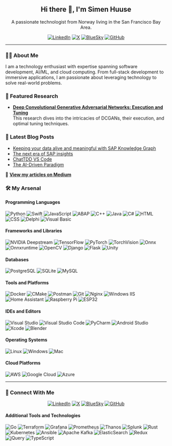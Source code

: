 <h2 align="center">Hi there 👋, I'm Simen Huuse</h2>
<p align="center">
  A passionate technologist from Norway living in the San Francisco Bay Area.
</p>

<p align="center">
  <a href="https://www.linkedin.com/in/simenhuuse"><img src="https://img.shields.io/badge/LinkedIn-0A66C2?logo=linkedin&logoColor=white&style=for-the-badge" alt="LinkedIn"></a>
  <a href="https://x.com/simenhuuse"><img src="https://img.shields.io/badge/X-1DA1F2?logo=x&logoColor=white&style=for-the-badge" alt="X"></a>
  <a href="https://bsky.app/profile/shuuse.bsky.social"><img src="https://img.shields.io/badge/BlueSky-0057FF?logo=bluesky&logoColor=white&style=for-the-badge" alt="BlueSky"></a>
  <a href="https://github.com/shuuse"><img src="https://img.shields.io/badge/GitHub-181717?logo=github&logoColor=white&style=for-the-badge" alt="GitHub"></a>
</p>

---

### 👨‍💻 About Me
I am a technology enthusiast with expertise spanning software development, AI/ML, and cloud computing. From full-stack development to immersive applications, I am passionate about leveraging technology to solve real-world problems.

### 📄 Featured Research
- **[Deep Convolutional Generative Adversarial Networks: Execution and Tuning](https://www.academia.edu/41276991/Deep_Convolutional_Generative_Adversarial_Networks_Execution_and_tuning)**  
  This research dives into the intricacies of DCGANs, their execution, and optimal tuning techniques.

### 📝 Latest Blog Posts
- [Keeping your data alive and meaningful with SAP Knowledge Graph](https://medium.com/@shuuse/keeping-your-data-alive-and-meaningful-with-sap-knowledge-graph-a01ea0c50667)
- [The next era of SAP insights](https://medium.com/@shuuse/the-next-era-of-sap-insights-05fc9cab47a5)
- [ChatTDD VS Code](https://medium.com/@shuuse/chattdd-vs-code-86b46d99f57f)
- [The AI-Driven Paradigm](https://medium.com/@shuuse/the-ai-driven-paradigm-9bb7b89feeda)

🔗 **[View my articles on Medium](https://medium.com/@shuuse)**

  
### 🛠️ My Arsenal

#### **Programming Languages**
<p>
  <img alt="Python" src="https://img.shields.io/badge/Python-3776AB.svg?logo=python&logoColor=white">
  <img alt="Swift" src="https://img.shields.io/badge/Swift-FA7343.svg?logo=swift&logoColor=white">
  <img alt="JavaScript" src="https://img.shields.io/badge/JavaScript-F7DF1E.svg?logo=javascript&logoColor=black">
  <img alt="ABAP" src="https://img.shields.io/badge/ABAP-24292F.svg?logo=sap&logoColor=white">
  <img alt="C++" src="https://img.shields.io/badge/C++-00599C.svg?logo=c%2B%2B&logoColor=white">
  <img alt="Java" src="https://img.shields.io/badge/Java-007396.svg?logo=java&logoColor=white">
  <img alt="C#" src="https://img.shields.io/badge/C%23-239120.svg?logo=c-sharp&logoColor=white">
  <img alt="HTML" src="https://img.shields.io/badge/HTML-E34F26.svg?logo=html5&logoColor=white">
  <img alt="CSS" src="https://img.shields.io/badge/CSS-1572B6.svg?logo=css3&logoColor=white">
  <img alt="Delphi" src="https://img.shields.io/badge/Delphi-EE1F35.svg?logo=delphi&logoColor=white">
  <img alt="Visual Basic" src="https://img.shields.io/badge/Visual%20Basic-5C2D91.svg?logo=dotnet&logoColor=white">
</p>

#### **Frameworks and Libraries**
<p>
  <img alt="NVIDIA Deepstream" src="https://img.shields.io/badge/NVIDIA%20Deepstream-76B900.svg?logo=nvidia&logoColor=white">
  <img alt="TensorFlow" src="https://img.shields.io/badge/TensorFlow-FF6F00.svg?logo=tensorflow&logoColor=white">
  <img alt="PyTorch" src="https://img.shields.io/badge/PyTorch-EE4C2C.svg?logo=PyTorch&logoColor=white">
  <img alt="TorchVision" src="https://img.shields.io/badge/TorchVision-EE4C2C.svg?logo=pytorch&logoColor=white">
  <img alt="Onnx" src="https://img.shields.io/badge/Onnx-717272.svg?logo=onnx&logoColor=white">
  <img alt="Onnxruntime" src="https://img.shields.io/badge/Onnxruntime-717272.svg?logo=onnx&logoColor=white">
  <img alt="OpenCV" src="https://img.shields.io/badge/OpenCV-5C3EE8.svg?logo=opencv&logoColor=white">
  <img alt="Django" src="https://img.shields.io/badge/Django-092E20.svg?logo=django&logoColor=white">
  <img alt="Flask" src="https://img.shields.io/badge/Flask-000000.svg?logo=flask&logoColor=white">
  <img alt="Unity" src="https://img.shields.io/badge/Unity-222222.svg?logo=unity&logoColor=white">
</p>

#### **Databases**
<p>
  <img alt="PostgreSQL" src="https://img.shields.io/badge/PostgreSQL-336791.svg?logo=postgresql&logoColor=white">
  <img alt="SQLite" src="https://img.shields.io/badge/SQLite-003B57.svg?logo=sqlite&logoColor=white">
  <img alt="MySQL" src="https://img.shields.io/badge/MySQL-4479A1.svg?logo=mysql&logoColor=white">
</p>

#### **Tools and Platforms**
<p>
  <img alt="Docker" src="https://img.shields.io/badge/Docker-2496ED.svg?logo=docker&logoColor=white">
  <img alt="CMake" src="https://img.shields.io/badge/CMake-064F8C.svg?logo=cmake&logoColor=white">
  <img alt="Postman" src="https://img.shields.io/badge/Postman-FF6C37?logo=postman&logoColor=white">
  <img alt="Git" src="https://img.shields.io/badge/Git-F05032.svg?logo=git&logoColor=white">
  <img alt="Nginx" src="https://img.shields.io/badge/Nginx-009639.svg?logo=nginx&logoColor=white">
  <img alt="Windows IIS" src="https://img.shields.io/badge/Windows%20IIS-0078D6.svg?logo=microsoft&logoColor=white">
  <img alt="Home Assistant" src="https://img.shields.io/badge/Home%20Assistant-41BDF5.svg?logo=home-assistant&logoColor=white">
  <img alt="Raspberry Pi" src="https://img.shields.io/badge/Raspberry%20Pi-A22846.svg?logo=raspberry-pi&logoColor=white">
  <img alt="ESP32" src="https://img.shields.io/badge/ESP32-000000.svg?logo=espressif&logoColor=white">
</p>

#### **IDEs and Editors**
<p>
  <img alt="Visual Studio" src="https://img.shields.io/badge/Visual%20Studio-5C2D91.svg?logo=visual-studio&logoColor=white">
  <img alt="Visual Studio Code" src="https://img.shields.io/badge/Visual%20Studio%20Code-0078D7.svg?logo=visual-studio-code&logoColor=white">
  <img alt="PyCharm" src="https://img.shields.io/badge/PyCharm-000000.svg?logo=pycharm&logoColor=white">
  <img alt="Android Studio" src="https://img.shields.io/badge/Android%20Studio-3DDC84.svg?logo=android-studio&logoColor=white">
  <img alt="Xcode" src="https://img.shields.io/badge/Xcode-147EFB.svg?logo=xcode&logoColor=white">
  <img alt="Blender" src="https://img.shields.io/badge/Blender-F5792A.svg?logo=blender&logoColor=white">
</p>

#### **Operating Systems**
<p>
  <img alt="Linux" src="https://img.shields.io/badge/Linux-FCC624.svg?logo=linux&logoColor=black">
  <img alt="Windows" src="https://img.shields.io/badge/Windows-0078D6.svg?logo=windows&logoColor=white">
  <img alt="Mac" src="https://img.shields.io/badge/Mac-000000.svg?logo=apple&logoColor=white">
</p>

#### **Cloud Platforms**
<p>
  <img alt="AWS" src="https://img.shields.io/badge/AWS-232F3E.svg?logo=amazon-aws&logoColor=white">
  <img alt="Google Cloud" src="https://img.shields.io/badge/Google%20Cloud-4285F4.svg?logo=google-cloud&logoColor=white">
  <img alt="Azure" src="https://img.shields.io/badge/Azure-0078D4.svg?logo=microsoft-azure&logoColor=white">
</p>

---

### 🔗 Connect With Me
<p align="center">
  <a href="https://www.linkedin.com/in/simenhuuse"><img src="https://img.shields.io/badge/LinkedIn-0A66C2?logo=linkedin&logoColor=white&style=for-the-badge" alt="LinkedIn"></a>
  <a href="https://x.com/simenhuuse"><img src="https://img.shields.io/badge/X-1DA1F2?logo=x&logoColor=white&style=for-the-badge" alt="X"></a>
  <a href="https://bsky.app/profile/shuuse.bsky.social"><img src="https://img.shields.io/badge/BlueSky-0057FF?logo=bluesky&logoColor=white&style=for-the-badge" alt="BlueSky"></a>
  <a href="https://github.com/shuuse"><img src="https://img.shields.io/badge/GitHub-181717?logo=github&logoColor=white&style=for-the-badge" alt="GitHub"></a>
</p>


#### **Additional Tools and Technologies**
<p>
  <img alt="Go" src="https://img.shields.io/badge/Go-00ADD8.svg?logo=go&logoColor=white">
  <img alt="Terraform" src="https://img.shields.io/badge/Terraform-7B42BC.svg?logo=terraform&logoColor=white">
  <img alt="Grafana" src="https://img.shields.io/badge/Grafana-F46800.svg?logo=grafana&logoColor=white">
  <img alt="Prometheus" src="https://img.shields.io/badge/Prometheus-E6522C.svg?logo=prometheus&logoColor=white">
  <img alt="Thanos" src="https://img.shields.io/badge/Thanos-0088CC.svg?logo=thanos&logoColor=white">
  <img alt="Splunk" src="https://img.shields.io/badge/Splunk-000000.svg?logo=splunk&logoColor=white">
  <img alt="Rust" src="https://img.shields.io/badge/Rust-000000.svg?logo=rust&logoColor=white">
  <img alt="Kubernetes" src="https://img.shields.io/badge/Kubernetes-326CE5.svg?logo=kubernetes&logoColor=white">
  <img alt="Ansible" src="https://img.shields.io/badge/Ansible-EE0000.svg?logo=ansible&logoColor=white">
  <img alt="Apache Kafka" src="https://img.shields.io/badge/Kafka-231F20.svg?logo=apache-kafka&logoColor=white">
  <img alt="ElasticSearch" src="https://img.shields.io/badge/ElasticSearch-005571.svg?logo=elasticsearch&logoColor=white">
  <img alt="Redux" src="https://img.shields.io/badge/Redux-764ABC.svg?logo=redux&logoColor=white">
  <img alt="jQuery" src="https://img.shields.io/badge/jQuery-0769AD.svg?logo=jquery&logoColor=white">
  <img alt="TypeScript" src="https://img.shields.io/badge/TypeScript-3178C6.svg?logo=typescript&logoColor=white">
</p>
